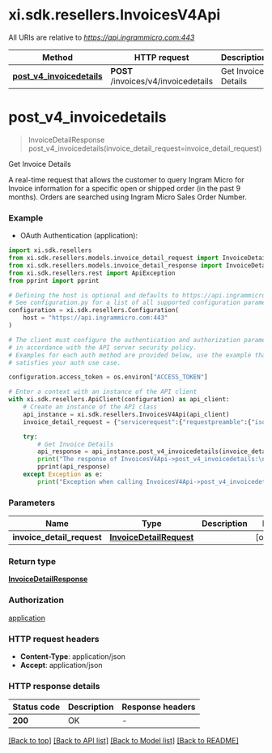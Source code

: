 # xi.sdk.resellers.InvoicesV4Api

All URIs are relative to *https://api.ingrammicro.com:443*

Method | HTTP request | Description
------------- | ------------- | -------------
[**post_v4_invoicedetails**](InvoicesV4Api.md#post_v4_invoicedetails) | **POST** /invoices/v4/invoicedetails | Get Invoice Details


# **post_v4_invoicedetails**
> InvoiceDetailResponse post_v4_invoicedetails(invoice_detail_request=invoice_detail_request)

Get Invoice Details

A real-time request that allows the customer to query Ingram Micro for Invoice information for a specific open or shipped order (in the past 9 months). Orders are searched using Ingram Micro Sales Order Number.

### Example

* OAuth Authentication (application):

```python
import xi.sdk.resellers
from xi.sdk.resellers.models.invoice_detail_request import InvoiceDetailRequest
from xi.sdk.resellers.models.invoice_detail_response import InvoiceDetailResponse
from xi.sdk.resellers.rest import ApiException
from pprint import pprint

# Defining the host is optional and defaults to https://api.ingrammicro.com:443
# See configuration.py for a list of all supported configuration parameters.
configuration = xi.sdk.resellers.Configuration(
    host = "https://api.ingrammicro.com:443"
)

# The client must configure the authentication and authorization parameters
# in accordance with the API server security policy.
# Examples for each auth method are provided below, use the example that
# satisfies your auth use case.

configuration.access_token = os.environ["ACCESS_TOKEN"]

# Enter a context with an instance of the API client
with xi.sdk.resellers.ApiClient(configuration) as api_client:
    # Create an instance of the API class
    api_instance = xi.sdk.resellers.InvoicesV4Api(api_client)
    invoice_detail_request = {"servicerequest":{"requestpreamble":{"isocountrycode":"US","customernumber":"20-222222"},"invoicedetailrequest":{"invoicenumber":"30-13649-13","customerponumber":"DH-200732"}}} # InvoiceDetailRequest |  (optional)

    try:
        # Get Invoice Details
        api_response = api_instance.post_v4_invoicedetails(invoice_detail_request=invoice_detail_request)
        print("The response of InvoicesV4Api->post_v4_invoicedetails:\n")
        pprint(api_response)
    except Exception as e:
        print("Exception when calling InvoicesV4Api->post_v4_invoicedetails: %s\n" % e)
```



### Parameters


Name | Type | Description  | Notes
------------- | ------------- | ------------- | -------------
 **invoice_detail_request** | [**InvoiceDetailRequest**](InvoiceDetailRequest.md)|  | [optional] 

### Return type

[**InvoiceDetailResponse**](InvoiceDetailResponse.md)

### Authorization

[application](../README.md#application)

### HTTP request headers

 - **Content-Type**: application/json
 - **Accept**: application/json

### HTTP response details

| Status code | Description | Response headers |
|-------------|-------------|------------------|
**200** | OK |  -  |

[[Back to top]](#) [[Back to API list]](../README.md#documentation-for-api-endpoints) [[Back to Model list]](../README.md#documentation-for-models) [[Back to README]](../README.md)

